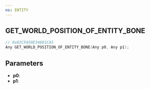 ```yaml
---
ns: ENTITY
---
```

## GET_WORLD_POSITION_OF_ENTITY_BONE

```c
// 0x82CFA50E34681CA5
Any GET_WORLD_POSITION_OF_ENTITY_BONE(Any p0, Any p1);
```

## Parameters
* **p0**:
* **p1**:
